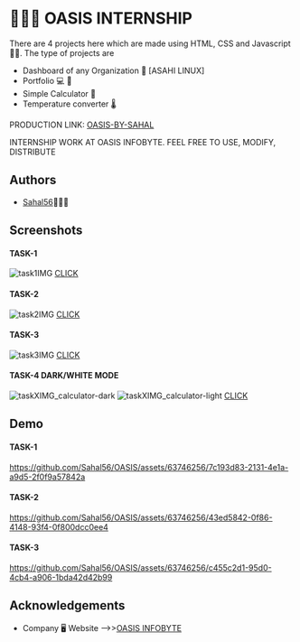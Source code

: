 # 💁🏻‍♂️ OASIS INTERNSHIP

There are 4 projects here which are made using HTML, CSS and Javascript🧑‍💻.
The type of projects are 
- Dashboard of any Organization 🏢 [ASAHI LINUX]
- Portfolio 💻 💼
- Simple Calculator 🧮
- Temperature converter 🌡️

PRODUCTION LINK: [OASIS-BY-SAHAL](https://Sahal56.github.io/OASIS/)

INTERNSHIP WORK AT OASIS INFOBYTE. FEEL FREE TO USE, MODIFY, DISTRIBUTE

## Authors

- [Sahal56](https://www.github.com/Sahal56)👨🏻‍💻


## Screenshots

#### TASK-1
![task1IMG](https://github.com/Sahal56/OASIS/assets/63746256/43488cc3-7121-4f1f-85fd-39d9d6556c3d)
[CLICK](https://Sahal56.github.io/OASIS/oibsip-1)

#### TASK-2
![task2IMG](https://github.com/Sahal56/OASIS/assets/63746256/9ec3fc36-a5e7-4233-9a26-3912da952d17)
[CLICK](https://Sahal56.github.io/OASIS/oibsip-2)

#### TASK-3
![task3IMG](https://github.com/Sahal56/OASIS/assets/63746256/b20750ec-a3c3-4fde-9ea8-203ce97fcc57)
[CLICK](https://Sahal56.github.io/OASIS/oibsip-3)

#### TASK-4 DARK/WHITE MODE
![taskXIMG_calculator-dark](https://github.com/Sahal56/OASIS/assets/63746256/9e7d41bf-b20b-4b3c-bb92-8a60e1027862)
![taskXIMG_calculator-light](https://github.com/Sahal56/OASIS/assets/63746256/757f4688-12b7-482e-9d63-cf753193751e)
[CLICK](https://Sahal56.github.io/OASIS/oibsip-xtra)

## Demo

#### TASK-1

https://github.com/Sahal56/OASIS/assets/63746256/7c193d83-2131-4e1a-a9d5-2f0f9a57842a


#### TASK-2

https://github.com/Sahal56/OASIS/assets/63746256/43ed5842-0f86-4148-93f4-0f800dcc0ee4



#### TASK-3

https://github.com/Sahal56/OASIS/assets/63746256/c455c2d1-95d0-4cb4-a906-1bda42d42b99


## Acknowledgements

- Company 🖥 Website -->>[OASIS INFOBYTE](https://oasisinfobyte.com/)

